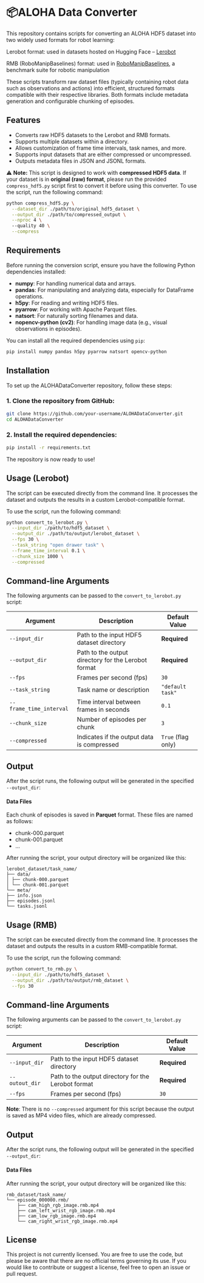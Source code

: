 # 📦ALOHA Data Converter

This repository contains scripts for converting an ALOHA HDF5 dataset into two widely used formats for robot learning:

Lerobot format: used in datasets hosted on Hugging Face – [Lerobot](https://huggingface.co/lerobot)

RMB (RoboManipBaselines) format: used in [RoboManipBaselines](https://github.com/isri-aist/RoboManipBaselines), a benchmark suite for robotic manipulation

These scripts transform raw dataset files (typically containing robot data such as observations and actions) into efficient, structured formats compatible with their respective libraries. Both formats include metadata generation and configurable chunking of episodes.

## Features

- Converts raw HDF5 datasets to the Lerobot and RMB formats.
- Supports multiple datasets within a directory.
- Allows customization of frame time intervals, task names, and more.
- Supports input datasets that are either compressed or uncompressed.
- Outputs metadata files in JSON and JSONL formats.

⚠️ **Note:** This script is designed to work with **compressed HDF5 data**. If your dataset is in **original (raw) format**, please run the provided `compress_hdf5.py` script first to convert it before using this converter. To use the script, run the following command:

```bash
python compress_hdf5.py \
  --dataset_dir ./path/to/original_hdf5_dataset \
  --output_dir ./path/to/compressed_output \
  --nproc 4 \ 
  --quality 40 \
  --compress
```

## Requirements

Before running the conversion script, ensure you have the following Python dependencies installed:

- **numpy**: For handling numerical data and arrays.
- **pandas**: For manipulating and analyzing data, especially for DataFrame operations.
- **h5py**: For reading and writing HDF5 files.
- **pyarrow**: For working with Apache Parquet files.
- **natsort**: For naturally sorting filenames and data.
- **nopencv-python (cv2)**: For handling image data (e.g., visual observations in episodes).

You can install all the required dependencies using `pip`:

```bash
pip install numpy pandas h5py pyarrow natsort opencv-python
```

## Installation

To set up the ALOHADataConverter repository, follow these steps:

### 1. Clone the repository from GitHub:

```bash
git clone https://github.com/your-username/ALOHADataConverter.git
cd ALOHADataConverter
```

### 2. Install the required dependencies:
```bash
pip install -r requirements.txt
```
The repository is now ready to use!

## Usage (Lerobot)

The script can be executed directly from the command line. It processes the dataset and outputs the results in a custom Lerobot-compatible format.

To use the script, run the following command:

```bash
python convert_to_lerobot.py \
  --input_dir ./path/to/hdf5_dataset \
  --output_dir ./path/to/output/lerobot_dataset \
  --fps 30 \
  --task_string "open drawer task" \
  --frame_time_interval 0.1 \
  --chunk_size 1000 \
  --compressed
```

## Command-line Arguments

The following arguments can be passed to the `convert_to_lerobot.py` script:

| Argument               | Description                                           | Default Value       |
|------------------------|-------------------------------------------------------|---------------------|
| `--input_dir`          | Path to the input HDF5 dataset directory              | **Required**        |
| `--output_dir`         | Path to the output directory for the Lerobot format   | **Required**        |
| `--fps`                | Frames per second (fps)                               | `30`                |
| `--task_string`        | Task name or description                              | `"default task"`    |
| `--frame_time_interval`| Time interval between frames in seconds               | `0.1`               |
| `--chunk_size`         | Number of episodes per chunk                          | `3`                 |
| `--compressed`         | Indicates if the output data is compressed            | `True` (flag only)  |

 ## Output

After the script runs, the following output will be generated in the specified `--output_dir`:

#### Data Files

Each chunk of episodes is saved in **Parquet** format. These files are named as follows:
- chunk-000.parquet
- chunk-001.parquet
- ...

After running the script, your output directory will be organized like this:

```
lerobot_dataset/task_name/
├── data/
│ ├── chunk-000.parquet
│ └── chunk-001.parquet
└── meta/
├── info.json
├── episodes.jsonl
└── tasks.jsonl
```

## Usage (RMB)

The script can be executed directly from the command line. It processes the dataset and outputs the results in a custom RMB-compatible format.

To use the script, run the following command:

```bash
python convert_to_rmb.py \
  --input_dir ./path/to/hdf5_dataset \
  --output_dir ./path/to/output/rmb_dataset \
  --fps 30
```

## Command-line Arguments

The following arguments can be passed to the `convert_to_lerobot.py` script:

| Argument               | Description                                           | Default Value       |
|------------------------|-------------------------------------------------------|---------------------|
| `--input_dir`          | Path to the input HDF5 dataset directory              | **Required**        |
| `--outout_dir`         | Path to the output directory for the Lerobot format   | **Required**        |
| `--fps`                | Frames per second (fps)                               | `30`                |

**Note**: There is no `--compressed` argument for this script because the output is saved as MP4 video files, which are already compressed.

 ## Output

After the script runs, the following output will be generated in the specified `--output_dir`:

#### Data Files

After running the script, your output directory will be organized like this:

```
rmb_dataset/task_name/
└── episode_000000.rmb/
    ├── cam_high_rgb_image.rmb.mp4
    ├── cam_left_wrist_rgb_image.rmb.mp4
    ├── cam_low_rgb_image.rmb.mp4
    └── cam_right_wrist_rgb_image.rmb.mp4
```

## License

This project is not currently licensed. You are free to use the code, but please be aware that there are no official terms governing its use. If you would like to contribute or suggest a license, feel free to open an issue or pull request.

